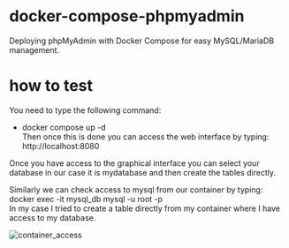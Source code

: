 # docker-compose-phpmyadmin
Deploying phpMyAdmin with Docker Compose for easy MySQL/MariaDB management.

# how to test 

You need to type the following command: <br>    
-    docker compose up -d  <br>
Then once this is done you can access the web interface by typing:<br>
    http://localhost:8080

Once you have access to the graphical interface you can select your database in our case it is mydatabase and then create the tables directly.

Similarly we can check access to mysql from our container by typing: <br>
    docker exec -it mysql_db mysql -u root -p <br>
In my case I tried to create a table directly from my container where I have access to my database.

![container_access](images/Capture%20d'écran%202025-03-20%20154432.png)

